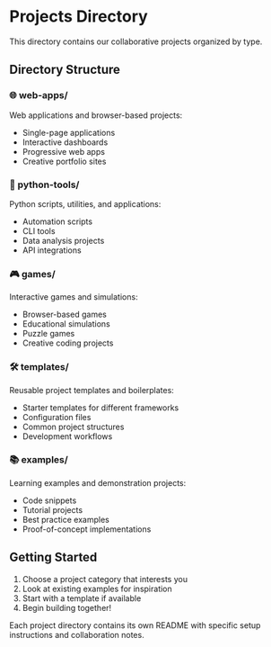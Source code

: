 # Projects Directory

This directory contains our collaborative projects organized by type.

## Directory Structure

### 🌐 web-apps/
Web applications and browser-based projects:
- Single-page applications
- Interactive dashboards
- Progressive web apps
- Creative portfolio sites

### 🐍 python-tools/
Python scripts, utilities, and applications:
- Automation scripts
- CLI tools
- Data analysis projects
- API integrations

### 🎮 games/
Interactive games and simulations:
- Browser-based games
- Educational simulations
- Puzzle games
- Creative coding projects

### 🛠️ templates/
Reusable project templates and boilerplates:
- Starter templates for different frameworks
- Configuration files
- Common project structures
- Development workflows

### 📚 examples/
Learning examples and demonstration projects:
- Code snippets
- Tutorial projects
- Best practice examples
- Proof-of-concept implementations

## Getting Started

1. Choose a project category that interests you
2. Look at existing examples for inspiration
3. Start with a template if available
4. Begin building together!

Each project directory contains its own README with specific setup instructions and collaboration notes.